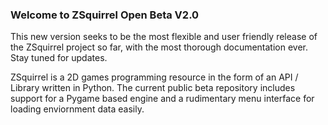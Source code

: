### Welcome to ZSquirrel Open Beta V2.0

This new version seeks to be the most flexible and user friendly release of the ZSquirrel project so far, with the most thorough documentation ever. Stay tuned for updates.

ZSquirrel is a 2D games programming resource in the form of an API / Library written in Python. The current public beta repository includes support for a Pygame based engine and a rudimentary menu interface for loading enviornment data easily.